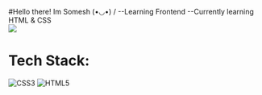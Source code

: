 #Hello there! Im Somesh (•◡•) /
--Learning Frontend
--Currently learning HTML & CSS
</br>
![](https://github-readme-stats.vercel.app/api?username=1mlex&theme=radical&hide_border=false&include_all_commits=false&count_private=false)<br/>


# Tech Stack:
 
![CSS3](https://img.shields.io/badge/css3-%231572B6.svg?style=for-the-badge&logo=css3&logoColor=white) ![HTML5](https://img.shields.io/badge/html5-%23E34F26.svg?style=for-the-badge&logo=html5&logoColor=white)


<!-- Proudly created with GPRM ( https://gprm.itsvg.in ) -->


